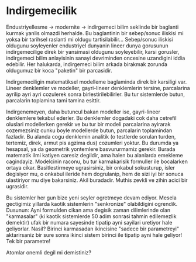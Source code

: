 # Indirgemecilik

Endustriyellesme -> modernite -> indirgemeci bilim seklinde bir baglanti kurmak yanlis olmazdi herhalde. Bu baglantinin bir sebep/sonuc iliskisi mi yoksa bir tarihsel raslanti mi oldugu tartisilabilir... Sebep/sonuc iliskisi oldugunu soyleyenler endustriyel dunyanin lineer dunya gorusunun indirgemecilige direk bir yansimasi oldugunu soyleyebilir, karsi gorusler, indirgemeci bilim anlayisinin sanayi devriminden oncesine uzandigini iddia edebilir. Her halukarda, indirgemeci bilim arkada birakmak zorunda oldugumuz bir koca "paketin" bir parcasidir.

Indirgemeciligin matematiksel modelleme baglaminda direk bir karsiligi var. Lineer denklemler ve modeller, gayri-lineer denklemlerin tersine, parcalarina ayrilip ayri ayri cozulerek sonra birlestirilebilirler. Bu tur sistemlerde butun, parcalarin toplamina tami tamina esittir.

Indirgenemeyen, daha butuncul bakan modeller ise, gayri-lineer denklemlere tekabul ederler. Bu denklemler dogadaki cok daha cetrefil oluslari modellerken gerekir ve bu tur bir modeli parcalarina ayirarak cozemezsiniz cunku boyle modellerde butun, parcalarin toplamindan fazladir. Bu alanda cogu denklemin analitik (o testlerde sorulan turden, tertemiz, direk, armut pis agzima dus) cozumleri yoktur. Bu durumda ya hesapsal, ya da geometrik yontemlere basvururmamiz gerekir. Burada matematik ilmi katiyen caresiz degildir, ama halen bu alanlarda emekleme cagindayiz. Modelcinin raconu, bu tur karmakarisik formuller ile bocalarken ortaya cikar. Basitlestirmeye ugrasirsiniz, bir onkabul sokusturup, isler degisiyor mu, o onkabul ileride hem dogrulanip, hem de sizi iyi bir sonuca ulastiriyor mu diye bakarsiniz. Akil buradadir. Muthis zevkli ve zihin acici bir ugrasidir.

Bu sistemler her gun bize yeni seyler ogretmeye devam ediyor. Mesela gectigimiz yillarda kaotik sistemlerin "senkronize" olabildigini ogrendik. Dusunun: Ayni formulden cikan ama degisik zaman dilimlerinde olan "karmasalar" (ki kaotik sistemlerde 50 adim sonrasi tahmin edilemezlik demektir) ufak bir numara sayesinde tipatip ayni sayilari uretiyor hale geliyorlar. Nasil? Birinci karmasadan ikincisine "sadece bir parametreyi" aktarirsaniz bir sure sonra ikinci sistem birinci ile tipatip ayni hale geliyor! Tek bir parametre!

Atomlar onemli degil mi demistiniz?
